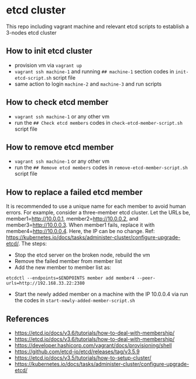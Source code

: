 # etcd cluster
This repo including vagrant machine and relevant etcd scripts to establish a 3-nodes etcd cluster

## How to init etcd cluster
- provision vm via `vagrant up`
- `vagrant ssh machine-1` and running `## machine-1` section codes in `init-etcd-script.sh` script file
- same action to login `machine-2` and `machine-3` and run scripts

## How to check etcd member
- `vagrant ssh machine-1` or any other vm
- run the `## Check etcd members` codes in `check-etcd-member-script.sh` script file

## How to remove etcd member
- `vagrant ssh machine-1` or any other vm
- run the `## Remove etcd members` codes in `remove-etcd-member-script.sh` script file

## How to replace a failed etcd member
It is recommended to use a unique name for each member to avoid human errors. For example, consider a three-member etcd cluster. Let the URLs be, member1=http://10.0.0.1, member2=http://10.0.0.2, and member3=http://10.0.0.3. When member1 fails, replace it with member4=http://10.0.0.4. Here, the IP can be no change. Ref: https://kubernetes.io/docs/tasks/administer-cluster/configure-upgrade-etcd/. The steps:
- Stop the etcd server on the broken node, rebuild the vm
- Remove the failed member from member list
- Add the new member to member list as:
```
etcdctl --endpoints=$ENDPOINTS member add member4 --peer-urls=http://192.168.33.22:2380
```
- Start the newly added member on a machine with the IP 10.0.0.4 via run the codes in `start-newly-added-member-script.sh`


## References
- https://etcd.io/docs/v3.6/tutorials/how-to-deal-with-membership/
- https://etcd.io/docs/v3.6/tutorials/how-to-deal-with-membership/
- https://developer.hashicorp.com/vagrant/docs/provisioning/shell
- https://github.com/etcd-io/etcd/releases/tag/v3.5.9
- https://etcd.io/docs/v3.5/tutorials/how-to-setup-cluster/
- https://kubernetes.io/docs/tasks/administer-cluster/configure-upgrade-etcd/

